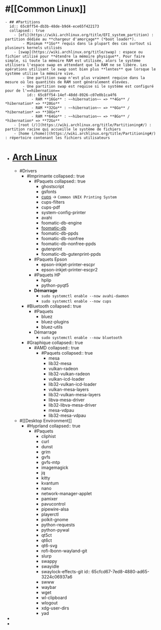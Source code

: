 # #[[Common Linux]]
	- ## #Partitions
	  id:: 65c8ff54-db3b-48de-b9d4-ece65f422173
	  collapsed:: true
		- [efi](https://wiki.archlinux.org/title/EFI_system_partition) : partition dédiée au **chargeur d'amorçage** (*boot loader*).
			- Minimum **1Go** requis dans la plupart des cas surtout si plusieurs kernels utilisés
		- [swap](https://wiki.archlinux.org/title/swap) : espace ou fichier utilisé pour **étendre la mémoire physique**. Pour faire simple, si toute la mémoire RAM est utilisée, alors le système utilisera l'espace swap en attendant que la RAM ne se libère. Les opérations utilisant le swap sont bien plus **lentes** que lorsque le système utilise la mémoire vive.
			- Une partition swap n'est plus vraiment requise dans la mesure où les quantités de RAM sont généralement élevées.
			- Une partition swap est requise si le système est configuré pour de l'==hibernation==
			  id:: 65c8ff54-14ef-48dd-8926-c07e0b1ca4f6
				- RAM **16Go** : ~~hibernation~~ => **4Go** / *hibernation* => **20Go**
				- RAM **32Go** : ~~hibernation~~ => **6Go** / *hibernation* => **38Go**
				- RAM **64Go** : ~~hibernation~~ => **8Go** / *hibernation* => **72Go**
		- [root (/)](https://wiki.archlinux.org/title/Partitioning#/) : partition racine qui accueille le système de fichiers
		- [home (/home)](https://wiki.archlinux.org/title/Partitioning#/) : répertoire contenant les fichiers utilisateurs
- # [Arch Linux](((65c8ff54-d1f3-41db-9746-5d11eec23b84)))
	- #Drivers
		- #Imprimante
		  collapsed:: true
			- #Paquets
			  collapsed:: true
				- ghostscript
				- gsfonts
				- [cups](https://wiki.archlinux.org/title/CUPS_(Fran%C3%A7ais)) -> `Common UNIX Printing System`
				- cups-filters
				- cups-pdf
				- system-config-printer
				- avahi
				- foomatic-db-engine
				- [foomatic-db](https://wiki.archlinux.org/title/CUPS#Foomatic)
				- foomatic-db-ppds
				- foomatic-db-nonfree
				- foomatic-db-nonfree-ppds
				- gutenprint
				- foomatic-db-gutenprint-ppds
			- #Paquets Epson
				- epson-inkjet-printer-escpr
				- epson-inkjet-printer-escpr2
			- #Paquets HP
				- hplip
				- python-pyqt5
			- **Démarrage**
				- `sudo systemctl enable --now avahi-daemon`
				- `sudo systemctl enable --now cups`
		- #Bluetooth
		  collapsed:: true
			- #Paquets
				- bluez
				- bluez-plugins
				- bluez-utils
			- Démarrage
				- `sudo systemctl enable --now bluetooth`
		- #Graphique
		  collapsed:: true
			- #AMD
			  collapsed:: true
				- #Paquets
				  collapsed:: true
					- mesa
					- lib32-mesa
					- vulkan-radeon
					- lib32-vulkan-radeon
					- vulkan-icd-loader
					- lib32-vulkan-icd-loader
					- vulkan-mesa-layers
					- lib32-vulkan-mesa-layers
					- libva-mesa-driver
					- lib32-libva-mesa-driver
					- mesa-vdpau
					- lib32-mesa-vdpau
	- #[[Desktop Environment]]
		- #Hyprland
		  collapsed:: true
			- #Paquets
				- cliphist
				- curl
				- dunst
				- grim
				- gvfs
				- gvfs-mtp
				- imagemagick
				- jq
				- kitty
				- kvantum
				- nano
				- network-manager-applet
				- pamixer
				- pavucontrol
				- pipewire-alsa
				- playerctl
				- polkit-gnome
				- python-requests
				- python-pywal
				- qt5ct
				- qt6ct
				- qt6-svg
				- rofi-lbonn-wayland-git
				- slurp
				- swappy
				- swayidle
				- swaylock-effects-git
				  id:: 65cfcd67-7ed8-4880-ad65-3224c06937a6
				- swww
				- waybar
				- wget
				- wl-clipboard
				- wlogout
				- xdg-user-dirs
				- yad
-
-